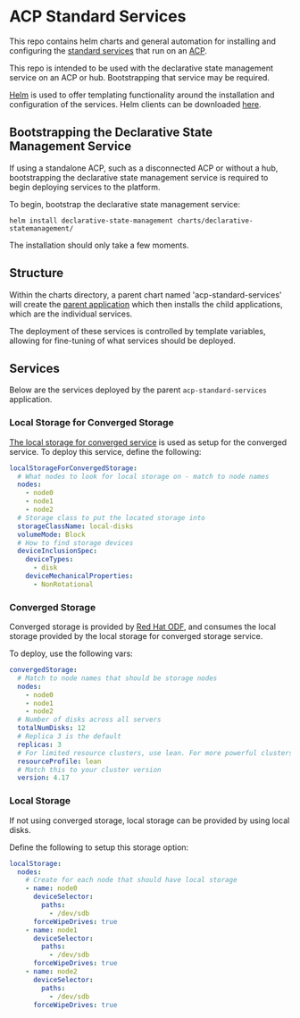 # ACP Standard Services
This repo contains helm charts and general automation for installing and configuring the [standard services](https://github.com/RedHatEdge/patterns/blob/main/patterns/rh-acp-standard-services/README.md) that run on an [ACP](https://github.com/RedHatEdge/patterns/blob/main/patterns/acp-standardized-architecture-ha/README.md).

This repo is intended to be used with the declarative state management service on an ACP or hub. Bootstrapping that service may be required.

[Helm](https://helm.sh/) is used to offer templating functionality around the installation and configuration of the services. Helm clients can be downloaded [here](https://helm.sh/docs/intro/install/).

## Bootstrapping the Declarative State Management Service
If using a standalone ACP, such as a disconnected ACP or without a hub, bootstrapping the declarative state management service is required to begin deploying services to the platform.

To begin, bootstrap the declarative state management service:
```
helm install declarative-state-management charts/declarative-statemanagement/
```

The installation should only take a few moments.

## Structure
Within the charts directory, a parent chart named 'acp-standard-services' will create the [parent application](https://argo-cd.readthedocs.io/en/stable/operator-manual/cluster-bootstrapping/) which then installs the child applications, which are the individual services.

The deployment of these services is controlled by template variables, allowing for fine-tuning of what services should be deployed.

## Services
Below are the services deployed by the parent `acp-standard-services` application.

### Local Storage for Converged Storage
[The local storage for converged service](https://github.com/RedHatEdge/patterns/blob/main/blocks/local-storage-for-converged-storage/README.md) is used as setup for the converged service. To deploy this service, define the following:

```yaml
localStorageForConvergedStorage:
  # What nodes to look for local storage on - match to node names
  nodes:
    - node0
    - node1
    - node2
  # Storage class to put the located storage into
  storageClassName: local-disks
  volumeMode: Block
  # How to find storage devices
  deviceInclusionSpec:
    deviceTypes:
      - disk
    deviceMechanicalProperties:
      - NonRotational
```

### Converged Storage
Converged storage is provided by [Red Hat ODF](https://www.redhat.com/en/technologies/cloud-computing/openshift-data-foundation), and consumes the local storage provided by the local storage for converged storage service.

To deploy, use the following vars:

```yaml
convergedStorage:
  # Match to node names that should be storage nodes
  nodes:
    - node0
    - node1
    - node2
  # Number of disks across all servers
  totalNumDisks: 12
  # Replica 3 is the default
  replicas: 3
  # For limited resource clusters, use lean. For more powerful clusters, use balanced or performance.
  resourceProfile: lean
  # Match this to your cluster version
  version: 4.17
```

### Local Storage
If not using converged storage, local storage can be provided by using local disks.

Define the following to setup this storage option:

```yaml
localStorage:
  nodes:
    # Create for each node that should have local storage
    - name: node0
      deviceSelector:
        paths:
          - /dev/sdb
      forceWipeDrives: true
    - name: node1
      deviceSelector:
        paths:
          - /dev/sdb
      forceWipeDrives: true
    - name: node2
      deviceSelector:
        paths:
          - /dev/sdb
      forceWipeDrives: true
```
